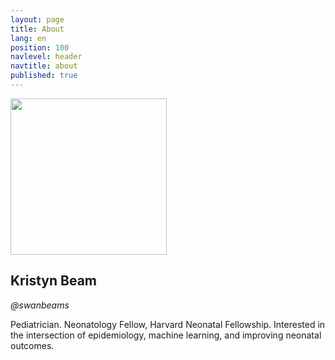 ```yaml
---
layout: page
title: About
lang: en
position: 100
navlevel: header
navtitle: about
published: true
---
```


<img src="https://github.com/kristynbeam/kristynbeam.github.io/KBeam%20GitHub%20Headshot.png" width="250">

## Kristyn Beam
*@swanbeams*

Pediatrician.
Neonatology Fellow, Harvard Neonatal Fellowship.
Interested in the intersection of epidemiology, machine learning, and improving neonatal outcomes.

